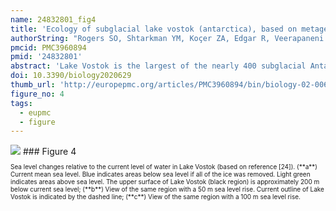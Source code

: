 ```yaml
---
name: 24832801_fig4
title: 'Ecology of subglacial lake vostok (antarctica), based on metagenomic/metatranscriptomic analyses of accretion ice.'
authorString: "Rogers SO, Shtarkman YM, Koçer ZA, Edgar R, Veerapaneni R, D'Elia T."
pmcid: PMC3960894
pmid: '24832801'
abstract: 'Lake Vostok is the largest of the nearly 400 subglacial Antarctic lakes and has been continuously buried by glacial ice for 15 million years. Extreme cold, heat (from possible hydrothermal activity), pressure (from the overriding glacier) and dissolved oxygen (delivered by melting meteoric ice), in addition to limited nutrients and complete darkness, combine to produce one of the most extreme environments on Earth. Metagenomic/metatranscriptomic analyses of ice that accreted over a shallow embayment and over the southern main lake basin indicate the presence of thousands of species of organisms (94% Bacteria, 6% Eukarya, and two Archaea). The predominant bacterial sequences were closest to those from species of Firmicutes, Proteobacteria and Actinobacteria, while the predominant eukaryotic sequences were most similar to those from species of ascomycetous and basidiomycetous Fungi. Based on the sequence data, the lake appears to contain a mixture of autotrophs and heterotrophs capable of performing nitrogen fixation, nitrogen cycling, carbon fixation and nutrient recycling. Sequences closest to those of psychrophiles and thermophiles indicate a cold lake with possible hydrothermal activity. Sequences most similar to those from marine and aquatic species suggest the presence of marine and freshwater regions.'
doi: 10.3390/biology2020629
thumb_url: 'http://europepmc.org/articles/PMC3960894/bin/biology-02-00629-g004.gif'
figure_no: 4
tags:
  - eupmc
  - figure
---
```

<img src='http://europepmc.org/articles/PMC3960894/bin/biology-02-00629-g004.jpg' style='max-height: 300px'>
### Figure 4
<p style='font-size: 10px;'>Sea level changes relative to the current level of water in Lake Vostok (based on reference [<xref rid="B24-biology-02-00629" ref-type="bibr">24</xref>]). (**a**) Current mean sea level. Blue indicates areas below sea level if all of the ice was removed. Light green indicates areas above sea level. The upper surface of Lake Vostok (black region) is approximately 200 m below current sea level; (**b**) View of the same region with a 50 m sea level rise. Current outline of Lake Vostok is indicated by the dashed line; (**c**) View of the same region with a 100 m sea level rise.</p>